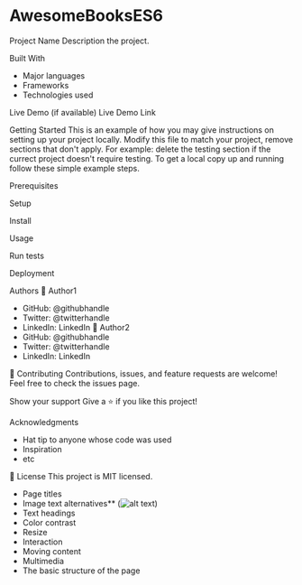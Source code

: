 # AwesomeBooksES6
Project Name
Description the project.

Built With
* Major languages
* Frameworks
* Technologies used

Live Demo (if available)
Live Demo Link

Getting Started
This is an example of how you may give instructions on setting up your project locally. Modify this file to match your project, remove sections that don't apply. For example: delete the testing section if the currect project doesn't require testing.
To get a local copy up and running follow these simple example steps.

Prerequisites

Setup

Install

Usage

Run tests

Deployment

Authors
👤 Author1
* GitHub: @githubhandle
* Twitter: @twitterhandle
* LinkedIn: LinkedIn
  👤 Author2
* GitHub: @githubhandle
* Twitter: @twitterhandle
* LinkedIn: LinkedIn

🤝 Contributing
Contributions, issues, and feature requests are welcome!
Feel free to check the issues page.

Show your support
Give a ⭐️ if you like this project!

Acknowledgments
* Hat tip to anyone whose code was used
* Inspiration
* etc

📝 License
This project is MIT licensed.

* Page titles
* Image text alternatives** (<img alt="alt text">)
* Text headings
* Color contrast
* Resize
* Interaction
* Moving content
* Multimedia
* The basic structure of the page
